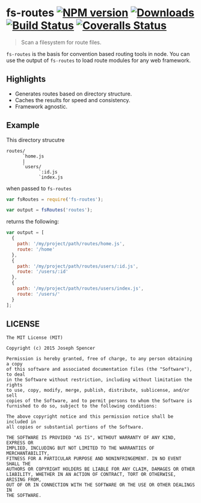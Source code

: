 # fs-routes [![NPM version][npm-image]][npm-url] [![Downloads][downloads-image]][npm-url] [![Build Status][travis-image]][travis-url] [![Coveralls Status][coveralls-image]][coveralls-url]
> Scan a filesystem for route files.

`fs-routes` is the basis for convention based routing tools in node.  You can use
the output of `fs-routes` to load route modules for any web framework.

## Highlights

* Generates routes based on directory structure.
* Caches the results for speed and consistency.
* Framework agnostic.

## Example

This directory strucutre

```
routes/
      `home.js
      |
      `users/
            `:id.js
            `index.js
```

when passed to `fs-routes`

```javascript
var fsRoutes = require('fs-routes');

var output = fsRoutes('routes');
```

returns the following:

```javascript
var output = [
  {
    path: '/my/project/path/routes/home.js',
    route: '/home'
  },
  {
    path: '/my/project/path/routes/users/:id.js',
    route: '/users/:id'
  },
  {
    path: '/my/project/path/routes/users/index.js',
    route: '/users/'
  }
];
```

## LICENSE
``````
The MIT License (MIT)

Copyright (c) 2015 Joseph Spencer

Permission is hereby granted, free of charge, to any person obtaining a copy
of this software and associated documentation files (the "Software"), to deal
in the Software without restriction, including without limitation the rights
to use, copy, modify, merge, publish, distribute, sublicense, and/or sell
copies of the Software, and to permit persons to whom the Software is
furnished to do so, subject to the following conditions:

The above copyright notice and this permission notice shall be included in
all copies or substantial portions of the Software.

THE SOFTWARE IS PROVIDED "AS IS", WITHOUT WARRANTY OF ANY KIND, EXPRESS OR
IMPLIED, INCLUDING BUT NOT LIMITED TO THE WARRANTIES OF MERCHANTABILITY,
FITNESS FOR A PARTICULAR PURPOSE AND NONINFRINGEMENT. IN NO EVENT SHALL THE
AUTHORS OR COPYRIGHT HOLDERS BE LIABLE FOR ANY CLAIM, DAMAGES OR OTHER
LIABILITY, WHETHER IN AN ACTION OF CONTRACT, TORT OR OTHERWISE, ARISING FROM,
OUT OF OR IN CONNECTION WITH THE SOFTWARE OR THE USE OR OTHER DEALINGS IN
THE SOFTWARE.
``````

[downloads-image]: http://img.shields.io/npm/dm/fs-routes.svg
[npm-url]: https://npmjs.org/package/fs-routes
[npm-image]: http://img.shields.io/npm/v/fs-routes.svg

[travis-url]: https://travis-ci.org/jsdevel/node-fs-routes
[travis-image]: http://img.shields.io/travis/jsdevel/node-fs-routes.svg

[coveralls-url]: https://coveralls.io/r/jsdevel/node-fs-routes
[coveralls-image]: http://img.shields.io/coveralls/jsdevel/node-fs-routes/master.svg
